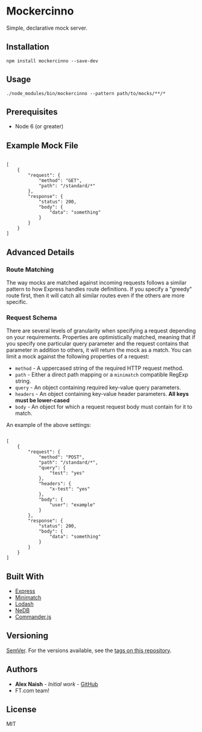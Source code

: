 # Mockercinno

Simple, declarative mock server.

## Installation

`npm install mockercinno --save-dev`

## Usage

`./node_modules/bin/mockercinno --pattern path/to/mocks/**/*`

## Prerequisites

*  Node 6 (or greater)

## Example Mock File

```

[
	{
		"request": {
			"method": "GET",
			"path": "/standard/*"
		},
		"response": {
			"status": 200,
			"body": {
				"data": "something"
			}
		}
	}
]

```

## Advanced Details

### Route Matching

The way mocks are matched against incoming requests follows a similar pattern to how Express handles route definitions.
If you specify a "greedy" route first, then it will catch all similar routes even if the others are more specific.

### Request Schema

There are several levels of granularity when specifying a request depending on your requirements.
Properties are optimistically matched, meaning that if you specify one particular query parameter and the request contains that parameter in addition to others, it will return the mock as a match.
You can limit a mock against the following properties of a request:

*  `method` - A uppercased string of the required HTTP request method.
*  `path` - Either a direct path mapping or a `minimatch` compatible RegExp string.
*  `query` - An object containing required key-value query parameters.
*  `headers` - An object containing key-value header parameters. **All keys must be lower-cased**
*  `body` - An object for which a request request body must contain for it to match.

An example of the above settings:

```

[
	{
		"request": {
			"method": "POST",
			"path": "/standard/*",
			"query": {
				"test": "yes"
			},
			"headers": {
				"x-test": "yes"
			},
			"body": {
				"user": "example"
			}
		},
		"response": {
			"status": 200,
			"body": {
				"data": "something"
			}
		}
	}
]

```


## Built With

* [Express](https://github.com/expressjs/express)
* [Minimatch](https://github.com/isaacs/minimatch)
* [Lodash](https://lodash.com/)
* [NeDB](https://github.com/louischatriot/nedb)
* [Commander.js](https://github.com/tj/commander.js)

## Versioning

[SemVer](http://semver.org/). For the versions available, see the [tags on this repository](https://github.com/alexnaish/mockercinno/tags).

## Authors

* **Alex Naish** - *Initial work* - [GitHub](https://github.com/alexnaish)
* FT.com team!

## License

MIT
